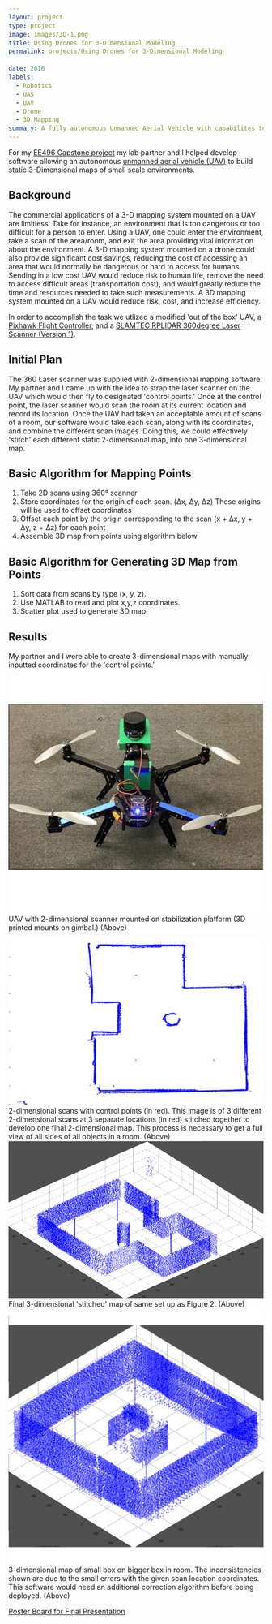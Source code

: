 ```yaml
---
layout: project
type: project
image: images/3D-1.png
title: Using Drones for 3-Dimensional Modeling
permalink: projects/Using Drones for 3-Dimensional Modeling

date: 2016
labels:
  - Robotics
  - UAS
  - UAV
  - Drone
  - 3D Mapping
summary: A fully autonomous Unmanned Aerial Vehicle with capabilites to 3-D map small scale environments. 
---
```


For my [EE496 Capstone project](http://www.ee.hawaii.edu/student/index.php?stc=1&stp=79) my lab partner and I helped develop software allowing an autonomous [unmanned aerial vehicle (UAV)](https://en.wikipedia.org/wiki/Unmanned_aerial_vehicle) to build static 3-Dimensional maps of small scale environments. 

## Background 

The commercial applications of a 3-D mapping system mounted on a UAV are limitless. Take for instance, an environment that is too dangerous or too difficult for a person to enter. Using a UAV, one could enter the environment, take a scan of the area/room, and exit the area providing vital information about the environment. A 3-D mapping system mounted on a drone could also provide significant cost savings, reducing the cost of accessing an area that would normally be dangerous or hard to access for humans. Sending in a low cost UAV would reduce risk to human life, remove the need to access difficult areas (transportation cost), and would greatly reduce the time and resources needed to take such measurements. A 3D mapping system mounted on a UAV would reduce risk, cost, and increase efficiency. 

In order to accomplish the task we utlized a modified 'out of the box' UAV, a [Pixhawk Flight Controller](https://pixhawk.org/), and a [SLAMTEC RPLIDAR 360degree Laser Scanner (Version 1)](https://www.slamtec.com/en).

## Initial Plan
The 360 Laser scanner was supplied with 2-dimensional mapping software. My partner and I came up with the idea to strap the laser scanner on the UAV which would then fly to designated 'control points.' Once at the control point, the laser scanner would scan the room at its current location and record its location. Once the UAV had taken an acceptable amount of scans of a room, our software would take each scan, along with its coordinates, and combine the different scan images. Doing this, we could effectively 'stitch' each different static 2-dimensional map, into one 3-dimensional map. 

## Basic Algorithm for Mapping Points
1. Take 2D scans using 360° scanner
2. Store coordinates for the origin of each scan. (Δx, Δy, Δz)
    These origins will be used to offset coordinates
3. Offset each point by the origin corresponding to the scan
    (x + Δx, y + Δy, z + Δz) for each point
4. Assemble 3D map from points using algorithm below

## Basic Algorithm for Generating 3D Map from Points
1. Sort data from scans by type (x, y, z). 
2. Use MATLAB to read and plot x,y,z coordinates.
3. Scatter plot used to generate 3D map.

## Results
My partner and I were able to create 3-dimensional maps with manually inputted coordinates for the 'control points.' 
<img class="ui image" src="../images/3D-3.jpg">
UAV with 2-dimensional scanner mounted on stabilization platform (3D printed mounts on gimbal.) (Above)

<img class="ui image" src="../images/2-draw.png">
2-dimensional scans with control points (in red). This image is of 3 different 2-dimensional scans at 3 separate locations (in red)  stitched together to develop one final 2-dimensional map. This process is necessary to get a full view of all sides of all objects in a room. (Above)


<img class="ui image" src="../images/3-draw.png">
Final 3-dimensional 'stitched' map of same set up as Figure 2. (Above)

<img class="ui image" src="../images/3D-1.png">
3-dimensional map of small box on bigger box in room. 
The inconsistencies shown are due to the small errors with the given scan location coordinates. This software would need an additional correction algorithm before being deployed. (Above)




[Poster Board for Final Presentation](https://docs.google.com/presentation/d/1E7QgWdOTH9bBuWeAJh5SnWRyPhcc544njnLw52QVCds/edit?usp=sharing)


